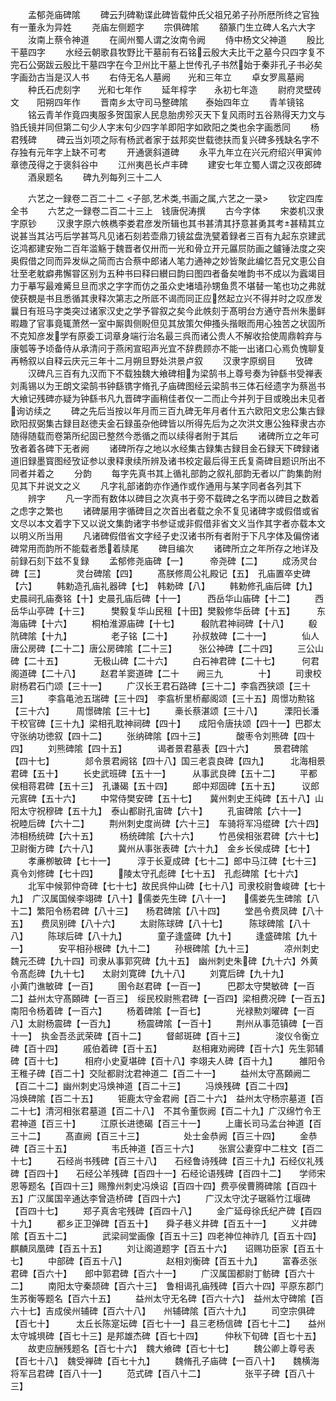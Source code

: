 <!-- { "loadSidebar": true } -->
　　孟郁尧庙碑隂
　　碑云刋碑勒谍此碑皆载仲氏父祖兄弟子孙所厯所终之官独有一董永为异姓
　　尧庙左侧题字
　　宗俱碑隂
　　頟篆门生立碑人名六大字
　　汝南上蔡令神道
　　在阆州蜀人谓之汝南令阙
　　侍中杨文父神道
　　殷比干墓四字
　　水经云朝歌县牧野比干墓前有石铭云殷大夫比干之墓今只四字复不完石公弼跋云殷比干墓四字在今卫州比干墓上世传孔子书然始于秦非孔子书必矣字画劲古当是汉人书
　　右侍无名人墓阙　　光和三年立
　　卓女罗鳯墓阙
　　种氏石虎刻字　　光和七年作
　　延年椁字　　永初七年造
　　尉府灵壁砖文　　阳朔四年作
　　晋南乡太守司马整碑隂　　泰始四年立
　　青羊镜铭
　　铭云青羊作竟四夷服多贺国家人民息胎虏殄灭天下复风雨时五谷熟得天力文与驺氏镜并同但第二句少人字末句少四字羊即阳字如欧阳之类也余字画悉同
　　杨君残碑
　　碑云当刘项之际有杨武者家于兹邦奕世载徳扶而复兴碑多残缺名字不存独有元年字上缺不可考
　　开通褒斜道碑
　　永平九年立在兴元府绍兴甲寅帅章徳茂得之于褒斜谷中
　　江州夷邑长卢丰碑
　　建安七年立蜀人谓之汉夜郎碑
　　酒泉题名
　　碑九列每列三十二人







　　六艺之一録卷二百二十二
<子部,艺术类,书画之属,六艺之一录>
　　钦定四库全书
　　六艺之一録卷二百二十三上　钱唐倪涛撰
　　古今字体
　　宋娄机汉隶字原钞
　　汉隶字原六帙檇李娄君彦发所辑也其书甚清其抒意甚勇其考甚精其立说甚当其沾丐后学甚笃凡见诸石刻若壶鼎刀镜盆盘洗甓着録者三百有九起东京建武讫鸿都建安殆二百年滥觞于魏晋者仅卅而一光和骨立开元屭屃防画之鑪锤法度之突奥假借之同而异发纵之简而古合蔡中郎诸人笔力通神之妙皆聚此编忆吾兄文恵公自壮至老躭癖弗懈甞区别为五种书曰释曰纉曰韵曰图四者备矣唯韵书不成以为蠧竭目力于摹写最难觱旦旦而求之字字而仿之虽众史堵墙孙甥鱼贯不堪替一笔也功之弗就使获覩是书且悉循其隶释次第志之所厎不谒而同正应然起立兴不得并时之叹彦发曩日有班马字类突过诸家汉史之学予甞叙之矣今此帙刻于髙明台方通守吾州朱墨鲜暇趣了官事竟辄萧然一室中厮舆侧睨但见其放策欠伸搔头揩眼而用心独苦之状固所不克知彦发学有原委工词章身端行治名最三呉而诸公贵人不解收拾使周鼎斡弃与康瓠等予顷备侍从承清问于燕闲宣昭声光宜不辞费顾亦不能一出诸口心焉负愧聊复再畅叙以自释云庆元三年十二月朔旦野处洪景卢叙
　　汉隶字原纲目
　　攷碑
　　汉碑凡三百有九汉而下不载独魏大飨碑相为梁鹄书上尊号奏为钟繇书受禅表刘禹锡以为王朗文梁鹄书钟繇镌字脩孔子庙碑图经云梁鹄书三体石经遗字为蔡邕书大飨记残碑亦疑为钟繇书凡九晋碑字画稍佳者仅一二而止今并列于目或晚出未见者询访续之
　　碑之先后当按以年月而三百九碑无年月者什五六欧阳文忠公集古録欧阳叔弼集古録目赵徳夫金石録虽杂他碑皆以所得先后为之次洪文惠公独释隶古亦随得随载而卷第所纪固已整然今悉循之而以续得者附于其后
　　诸碑所立之年可攷者着各碑下无者阙
　　诸碑所存之地以水经集古録集古録目金石録天下碑録诸道旧録墨寳图经攷证参以隶释隶续所辨及诸书校定最后得王氏复斋碑目题识所出不同者并着之
　　分韵
　　每字先真书其上循礼部韵之叙礼部韵无者以广韵集韵附见其下并说文之义
　　凡字礼部诸韵亦作通作或作通用与某字同者各列其下
　　辨字
　　凡一字而有数体以碑目之次真书于旁不载碑之名字而以碑目之数着之虑字之繁也
　　诸碑屡用字循碑目之次首出者载之余不复见诸碑字或假借或省文尽以本文着字下又以说文集韵诸字书参证或非假借非省文义当作其字者亦载本文以明义所当用
　　凡诸碑假借省文字经子史汉诸书所有者附于下凡字体及偏傍诸碑常用而韵所不能载者悉着牍尾
　　碑目编次
　　诸碑所立之年所存之地详及前録石刻下兹不复録
　　孟郁修尧庙碑【一】　　　帝尧碑【二】
　　成汤灵台碑【三】　　　　灵台碑隂【四】
　　髙朕修周公礼殿记【五】　孔庙置卒史碑【六】
　　韩勅造孔庙礼器碑【七】　韩勅碑【八】
　　韩勅修孔庙后碑【九】　　史晨祠孔庙奏铭【十】史晨孔庙后碑【十一】　　　西岳华山庙碑【十二】
　　西岳华山亭碑【十三】　　　樊毅复华山民租【十田】樊毅修华岳碑【十五】　　　东海庙碑【十六】
　　桐柏淮源庙碑【十七】　　　殽阬君神祠碑【十八】
　　殽阬碑隂【十九】　　　　　老子铭【二十】
　　孙叔敖碑【二十一】　　　　仙人唐公房碑【二十二】唐公房碑隂【二十三】　　　张公神碑【二十四】
　　三公山碑【二十五】　　　　无极山碑【二十六】
　　白石神君碑【二十七】　　　何君阁道碑【二十八】
　　赵君羊窦道碑【二十　　阙三九　　　　十】
　　司隶校尉杨君石门颂【三十一】
　　广汉长王君石路碑【三十二】李翕西狭颂【三十三】
　　李翕黾池五瑞碑【三十四】　李翕析里桥郙阁颂【三十五】周憬功勲铭【三十六】　　　周憬碑隂【三十七】
　　槀长蔡湛颂【三十八】　　　溧阳长潘干校官碑【三十九】梁相孔耽神祠碑【四十】　　成阳令唐扶颂【四十一】巴郡太守张纳功徳叙【四十二】
　　张纳碑隂【四十三】　　　　酸枣令刘熊碑【四十四】
　　刘熊碑隂【四十五】　　　　谒者景君墓表【四十六】
　　景君碑隂【四十七】　　　　郯令景君阙铭【四十八】国三老袁良碑【四九】　　　北海相景君碑【五十】
　　长史武班碑【五十一】　　　从事武良碑【五十二】
　　平都侯相蒋君碑【五十三】　孔谦碣【五十四】
　　郎中郑固碑【五十五】　　　议郎元賔碑【五十六】
　　中常侍樊安碑【五十七】　　冀州刺史王纯碑【五十八】山阳太守祝穆碑【五十九】　泰山都尉孔宙碑【六十】
　　孔宙碑隂【六十一】　　　　祝睦后碑【六十二】
　　荆州刺史度尚碑【六十三】　车骑将军冯绲碑【六十四】沛相杨统碑【六十五】　　　杨统碑隂【六十六】
　　竹邑侯相张君碑【六十七】　卫尉衡方碑【六十八】
　　冀州从事张表碑【六十九】　金乡长侯成碑【七十】
　　孝亷栁敏碑【七十一】　　　淳于长夏成碑【七十二】郎中马江碑【七十三】　　　真令刘修碑【七十四】
　　陵太守孔彪碑【七十五】　孔彪碑隂【七十六】
　　北军中候郭仲竒碑【七十七】故民呉仲山碑【七十八】司隶校尉鲁峻碑【七十九】　广汉属国候李翊碑【八十】儒娄先生碑【八十一】　　儒娄先生碑隂【八十二】繁阳令杨君碑【八十三】　　杨君碑隂【八十四】
　　堂邑令费凤碑【八十五】　　费凤别碑【八十六】
　　太尉陈球碑【八十七】　　　陈球碑隂【八十八】
　　陈球后碑【八十九】　　　　童子逢盛碑【九十】
　　逢盛碑隂【九十一】　　　　安平相孙根碑【九十二】
　　孙根碑隂【九十三】　　　　凉州刺史魏元丕碑【九十四】司隶从事郭究碑【九十五】　幽州刺史朱碑【九十六】外黄令髙彪碑【九十七】　　太尉刘寛碑【九十八】
　　刘寛后碑【九十九】　　　　小黄门谯敏碑【一百】
　　圉令赵君碑【一百一】　　　巴郡太守樊敏碑【一百二】益州太守髙頥碑【一百三】　绥民校尉熊君碑【一百四】梁相费况碑【一百五】　　　南阳令杨着碑【一百六】
　　杨着碑隂【一百七】　　　　光禄勲刘曜碑【一百八】太尉杨震碑【一百九】　　　杨震碑隂【一百十】
　　荆州从事范镇碑【一百十一】　执金吾丞武荣碑【百十二】
　　督邮斑碑【百十三】　　　　浚仪令衡立碑【百十四】
　　戚伯着碑【百十五】　　　　赵相雍劝阙碑【百十六】先生郭辅碑【百十七】　　　相府小史夏堪碑【百十八】李翊夫人碑【百十九】　　　雒阳令王稚子碑【百二十】交阯都尉沈君神道二【百二十一】
　　益州太守髙頥阙二【百二十二】幽州刺史冯焕神道【百二十三】
　　冯焕残碑【百二十四】　　　　冯焕碑隂【百二十五】
　　钜鹿太守金君阙【百二十六】　益州太守杨宗墓道【百二十七】清河相张君墓道【百二十八】　不其令董恢阙【百二十九】广汉绵竹令王君神道【百三十】
　　江原长进徳碣【百三十一】
　　上庸长司马孟台神道【百三十二】
　　髙直阙【百三十三】　　　　　处士金恭阙【百三十四】
　　金恭碑【百三十五】　　　　　韦氏神道【百三十六】
　　张賔公妻穿中二柱文【百二十七】
　　石经尚书残碑【百三十八】　　石经鲁诗残碑【百三十九】石经仪礼残碑【百四十】　　石经公羊残碑【百四十一】石经论语残碑【百四十二】　　学师宋恩等题名【百四十三】赐豫州刺史冯焕诏【百四十四】费亭侯曹腾碑隂【百四十五】广汉属国辛通达李曾造桥碑【百四十六】
　　广汉太守沈子琚緜竹江堰碑【百四十七】
　　郑子真舎宅残碑【百四十八】
　　金广延母徐氏纪产碑【百四十九】
　　都乡正卫弹碑【百五十】　　舜子巷义井碑【百五十一】
　　义井碑隂【百五十二】　　　　武梁祠堂画像【百五十三】四老神位神祚几【百五十四】　麒麟凤凰碑【百五十五】
　　刘让阁道题字【百五十六】　　诏赐功臣家【百五十七】
　　中部碑【百五十八】　　　　　赵相刘衡碑【百五十九】
　　富春丞张君碑【百六十】　　郎中郭君碑【百六十一】
　　广汉属国都尉丁鲂碑【百六十二】
　　南阳太守秦颉碑【百六十三】　鲁相谒孔庙残碑【百六十四】平原东郡门生苏衡等题名【百六十五】
　　益州太守无名碑【百六十六】　益州太守碑隂【百六十七】吉成侯州辅碑【百六十八】　　州辅碑隂【百六十九】
　　司空宗俱碑【百七十】　　　太丘长陈寔坛碑【百七十一】县三老杨信碑【百七十二】　　益州太守城埧碑【百七十三】是邦雄杰碑【百七十四】　　　仲秋下旬碑【百七十五】
　　故吏应酬残题名【百七十六】　魏大飨碑【百七十七】
　　魏公卿上尊号表【百七十八】　魏受禅碑【百七十九】
　　魏脩孔子庙碑【一百八十】　　魏横海将军吕君碑【百八十一】
　　范式碑【百八十二】　　　　　张平子碑【百八十三】
